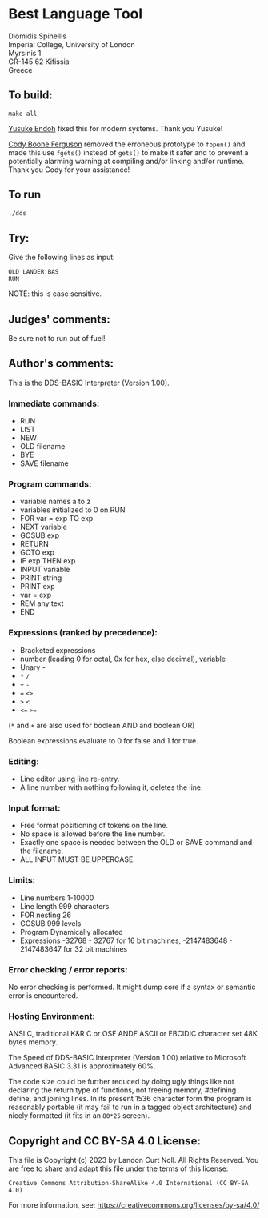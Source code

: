 # Best Language Tool

Diomidis Spinellis  
Imperial College, University of London  
Myrsinis 1  
GR-145 62 Kifissia  
Greece  

## To build:

	make all


[Yusuke Endoh](/winners.html#Yusuke_Endoh) fixed this for modern systems. Thank
you Yusuke!

[Cody Boone Ferguson](/winners.html#Cody_Boone_Ferguson) removed the erroneous
prototype to `fopen()` and made this use `fgets()` instead of `gets()` to make
it safer and to prevent a potentially alarming warning at compiling and/or
linking and/or runtime. Thank you Cody for your assistance!

## To run

```sh
./dds
```

## Try:

Give the following lines as input:

```
OLD LANDER.BAS
RUN
```

NOTE: this is case sensitive.

## Judges' comments:

Be sure not to run out of fuel!


## Author's comments:

This is the DDS-BASIC Interpreter (Version 1.00). 

### Immediate commands:

- RUN
- LIST
- NEW
- OLD filename
- BYE
- SAVE filename

### Program commands:

- variable names a to z
- variables initialized to 0 on RUN
- FOR var = exp TO exp
- NEXT variable
- GOSUB exp
- RETURN
- GOTO exp			
- IF exp THEN exp
- INPUT variable
- PRINT string
- PRINT exp
- var = exp
- REM any text
- END

### Expressions (ranked by precedence):

- Bracketed expressions
- number (leading 0 for octal, 0x for hex, else decimal), variable
- Unary -
- `*` `/`
- `+` `-`
- `=` `<>`
- `>` `<`
- `<=` `>=`

(`*` and `+` are also used for boolean AND and boolean OR)

Boolean expressions evaluate to 0 for false and 1 for true.

### Editing:

- Line editor using line re-entry.
- A line number with nothing following it, deletes the line.

### Input format:

- Free format positioning of tokens on the line.
- No space is allowed before the line number.
- Exactly one space is needed between the OLD or SAVE command and 
  the filename.
- ALL INPUT MUST BE UPPERCASE.


### Limits:

- Line numbers		1-10000
- Line length		999 characters
- FOR nesting		26
- GOSUB			999 levels
- Program		Dynamically allocated
- Expressions		-32768 - 32767 for 16 bit machines, -2147483648 - 2147483647 for 32 bit machines

### Error checking / error reports:

No error checking is performed.
It might dump core if a syntax or semantic error is encountered.

### Hosting Environment:

ANSI C, traditional K&R C or OSF ANDF ASCII or EBCIDIC character set 48K bytes
memory.

The Speed of DDS-BASIC Interpreter (Version 1.00) relative to Microsoft Advanced
BASIC 3.31 is approximately 60%.

The code size could be further reduced by doing ugly things like not declaring
the return type of functions, not freeing memory, #defining define, and joining
lines.  In its present 1536 character form the program is reasonably portable
(it may fail to run in a tagged object architecture) and nicely formatted (it
fits in an `80*25` screen).

## Copyright and CC BY-SA 4.0 License:

This file is Copyright (c) 2023 by Landon Curt Noll.  All Rights Reserved.
You are free to share and adapt this file under the terms of this license:

    Creative Commons Attribution-ShareAlike 4.0 International (CC BY-SA 4.0)

For more information, see: https://creativecommons.org/licenses/by-sa/4.0/
